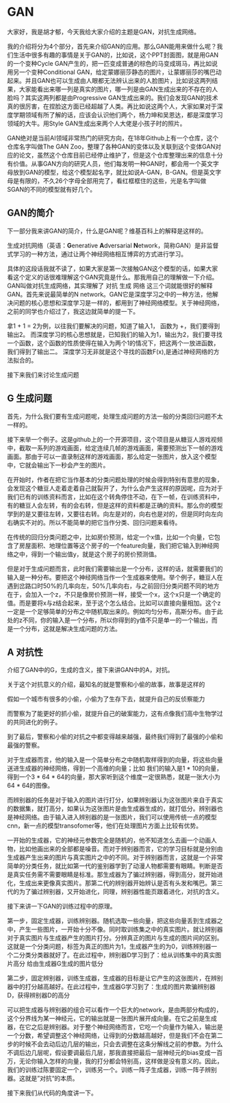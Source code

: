 # GAN

大家好，我是胡才郁，今天我给大家介绍的主题是GAN，对抗生成网络。

我的介绍将分为4个部分，首先来介绍GAN的应用。那么GAN能用来做什么呢？我们生活中很多有趣的事情是关于GAN的，比如说，这个PPT封面图，就是用GAN的一个变种Cycle GAN产生的，把一匹变成普通的棕色的马变成斑马，再比如说用另一个变种Conditional GAN，给定蒙娜丽莎静态的图片，让蒙娜丽莎的嘴巴动起来。并且GAN也可以生成由人眼都无法辨认出来的人脸图片，比如说这两列结果，大家能看出来哪一列是真实的图片，哪一列是由GAN生成出来的不存在的人脸吗？其实这两列都是由Progressive GAN生成出来的。我们会发现GAN的技术真的很厉害，在捏脸这方面已经超越了人类。再比如说这两个人，大家如果对于深度学期领域有所了解的话，应该会认识他们两个，杨力坤和吴恩达，都是深度学习领域的大牛。用Style GAN生成出来两个人大佬是小孩子时的照片。

GAN绝对是当前AI领域非常热门的研究方向，在18年Github上有一个仓库，这个仓库名字叫做The GAN Zoo，整理了各种GAN的变体以及关联到这个变体GAN对应的论文，虽然这个仓库目前已经停止维护了，但是这个仓库整理出来的信息十分有价值。从事GAN方向的研究人员，他们每发明一种GAN时，都会用一个英文字母放到GAN的模型，给这个模型起名字，就比如说A-GAN，B-GAN。但是英文字母是有限的，不久26个字母全部用完了，看红框框住的这些，光是名字叫做SGAN的不同的模型就有好几个。

## GAN的简介

下一部分我来讲GAN的简介，什么是GAN呢？维基百科上的解释是这样的。

生成对抗网络（英语：**G**enerative **A**dversarial **N**etwork，简称GAN）是非监督式学习的一种方法，通过让两个神经网络相互博弈的方式进行学习。

具体的这段话我就不读了，如果大家是第一次接触GAN这个模型的话，如果大家看这个定义的话很难理解这个GAN究竟是什么。那我用自己的理解做一下介绍。GAN叫做对抗生成网络，其实理解了 对抗 生成 网络 这三个词就能很好的解释GAN。首先来说最简单的N network。GAN它是深度学习之中的一种方法，他解决问题的核心思想和深度学习是一样的，都用到了神经网络模型。关于神经网络，之前的同学也介绍过了，我这边就简单的提一下。

拿1 + 1 = 2为例，以往我们要解决的问题，知道了输入1， 函数为 +，我们要得到输出2。   而深度学习的核心思想就是，已知我们的输入为1，输出为2，我们要寻找一个函数，这个函数的性质使得在输入为两个1的情况下，把这两个一放进函数，我们得到了输出二。  深度学习无非就是这个寻找的函数F(x),是通过神经网络的方法拟合的。





接下来我们来讨论生成问题

## G 生成问题

首先，为什么我们要有生成问题呢，处理生成问题的方法一般的分类回归问题不太一样的。

接下来举一个例子。这是github上的一个开源项目，这个项目是从糖豆人游戏视频中，截取一系列的游戏画面，给定连续几帧的游戏画面，需要预测出下一帧的游戏画面。那由于可以一直录制这样的游戏画面，那么给定一张图片，放入这个模型中，它就会输出下一秒会产生的图片。

在开始时，作者在把它当作基本的分类问题处理的时候会得到特别有意思的现象，会发现这个糖豆人走着走着自己就裂开了，为什么会产生这样的原因呢，应为对于我们已有的训练资料而言，比如在这个转角停住不动，在下一帧，在训练资料中，有的糖豆人会左转，有的会右转，但是这样的资料都是正确的资料。那么你的模型学到的是又要往左转，又要往右转。向左是对的，向右也是对的，但是同时向左向右确实不对的。所以不能简单的把它当作分类、回归问题来看待。

在传统的回归分类问题之中，比如房价预测，给定一个x值，比如一个向量，它包含了房屋面积、地理位置等这个房子的一个feature向量，我们把它输入到神经网络之中，得到一个输出值y，就是这个房子的房价预测值。

但是对于生成问题而言，此时我们需要输出是一个分布，这样的话，就需要我们的输入是一种分布。要把这个神经网络当作一个生成器来使用。举个例子，糖豆人在遇到岔路口时50%的几率向左，50%几率向右，与之前回归分类问题不同的地方在于，会加入一个z，不只是像房价预测一样，接受一个x，这个x只是一个确定的值。而是要将x与z结合起来，至于这个怎么结合。比如可以直接向量相加。这个z一定是一个足够简单的分布之中随机取出来的。例如均匀分布，高斯分布。由于此处的z不同，你的输入是一个分布，所以你得到的y值不只是单一的一个输出，而是一个分布，这就是解决生成问题的方法。

## A 对抗性

介绍了GAN中的G，生成的含义，接下来讲GAN中的A，对抗。

关于这个对抗意义的介绍，最知名的就是警察和小偷的故事，故事是这样的

假如一个城市有很多的小偷，小偷为了生存下去，就提升自己的反侦察能力

而警察为了能更好的抓小偷，就提升自己的破案能力，这有点像我们高中生物学过的共同进化的例子。



到了最后，警察和小偷的对抗之中都变得越来越强，最终我们得到了最强的小偷和最强的警察。



对于生成器而言，他的输入是一个简单分布之中随机取样得到的向量，将这些向量送进生成器的神经网络，得到一个高维的向量；比如 我们的输入是1 * 10的向量，得到一个3 * 64 * 64的向量，那大家听到这个维度一定很熟悉，就是一张大小为64 * 64的图像。

而辨别器的任务是对于输入的图片进行打分，如果辨别器认为这张图片来自于真实的数据集，就打高分，如果认为这张图片是由生成器生成的，就打低分。辨别器也是神经网络。由于输入进入辨别器的是一张图片，我们可以使用传统一点的模型cnn，新一点的模型transofomer等，他们在处理图片方面上比较有优势。

一开始的生成器，它的神经元参数完全是随机的，他不知道怎么去画一个动画人物，比如他画出来的全部都是噪音。而对于辨别器而言，它的学习目标就是分别由生成器产生出来的图片与真实图片之中的不同。对于辨别器而言，这就是一个非常简单的分类任务，就比如第一代的鉴别器学到了动漫人物都需要有眼睛。判断是否是真实任务需不需要眼睛是标准。那生成器为了骗过辨别器，得到高分，就开始进化，生成出来更像真实图片。那第二代的辨别器开始辨认是否有头发和嘴巴。第三代的为了骗过辨别器，又开始进化，同理，辨别器性能页跟着进化，对抗的含义。





接下来讲一下GAN的训练过程中的原理。

第一步，固定生成器，训练辨别器。随机选取一些向量，把这些向量丢到生成器之中，产生一些图片，一开始十分不像。同时取训练集之中的真实图片。就让辨别器对于真实图片与生成器产生的图片打分。分辨真正的图片与生成的图片间的区别。这就是一个分类问题，标签为真正的图片为1，生成器产生的为0，训练辨别器一个二分类分类器就好了。在此过程中，辨别器D学习到了：给从训练集中的真实图片高分 给由生成器G生成的图片低分

第二步，固定辨别器，训练生成器，生成器的目标是让它产生的这张图片，在辨别器中的打分越高越好。在此过程中，生成器G学习到了：生成的图片欺骗辨别器D，获得辨别器D的高分

可以把生成器与辨别器的组合可以看作一个巨大的network，是由两部分构成的，这个分界线为某一神经元，它的输出就是一张图片展开成向量。在它之前是生成器，在它之后是辨别器。对于整个神经网络而言，它吃一个向量作为输入，输出是一个分数，希望调整这个神经网络，让得到的分数越高越好，但是我们不会在第二步的时候不会去动后边几层的输出，只会去调整在这条分解线之前的参数。为什么不调后边几层呢，假设要调最后几层，那我直接把最后一层神经元的bias变成一百万，无论你输入怎样的向量，我的打分都会特别高，这样做是没有意义的。因此，我们的训练过陈要固定一个，训练另一个。训练一阵子生成器，训练一阵子辨别器。这就是”对抗“的本质。

接下来我们从代码的角度讲一下。
